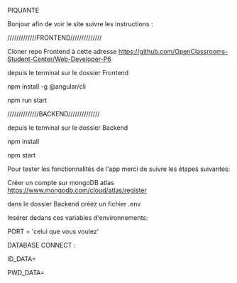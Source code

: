 PIQUANTE

Bonjour afin de voir le site suivre les instructions :

/////////////FRONTEND//////////////

Cloner repo Frontend à cette adresse https://github.com/OpenClassrooms-Student-Center/Web-Developer-P6

depuis le terminal sur le dossier Frontend

npm install -g @angular/cli

npm run start

//////////////BACKEND//////////////

depuis le terminal sur le dossier Backend

npm install

npm start

Pour tester les fonctionnalités de l'app merci de suivre les étapes suivantes:

Créer un compte sur mongoDB atlas https://www.mongodb.com/cloud/atlas/register

dans le dossier Backend créez un fichier .env

Insérer dedans ces variables d'environnements:

PORT = 'celui que vous voulez'

DATABASE CONNECT :

ID_DATA=

PWD_DATA=


